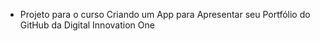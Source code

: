 - Projeto para o curso Criando um App para Apresentar seu Portfólio do GitHub da Digital Innovation One

